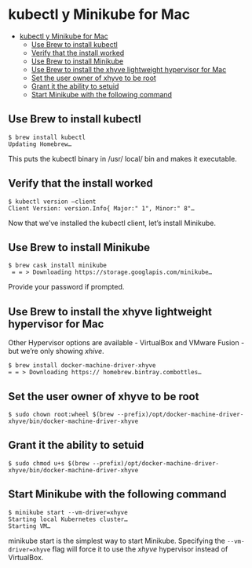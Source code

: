 # kubectl y Minikube for Mac

- [kubectl y Minikube for Mac](#kubectl-y-minikube-for-mac)
    - [Use Brew to install kubectl](#use-brew-to-install-kubectl)
    - [Verify that the install worked](#verify-that-the-install-worked)
    - [Use Brew to install Minikube](#use-brew-to-install-minikube)
    - [Use Brew to install the xhyve lightweight hypervisor for Mac](#use-brew-to-install-the-xhyve-lightweight-hypervisor-for-mac)
    - [Set the user owner of xhyve to be root](#set-the-user-owner-of-xhyve-to-be-root)
    - [Grant it the ability to setuid](#grant-it-the-ability-to-setuid)
    - [Start Minikube with the following command](#start-minikube-with-the-following-command)

## Use Brew to install kubectl

```shell
$ brew install kubectl
Updating Homebrew…
```

This puts the kubectl binary in /usr/ local/ bin and makes it executable.

## Verify that the install worked

```shell
$ kubectl version —client 
Client Version: version.Info{ Major:" 1", Minor:" 8"…
```

Now that we’ve installed the kubectl client, let’s install Minikube.

## Use Brew to install Minikube

```shell
$ brew cask install minikube
 = = > Downloading https://storage.googlapis.com/minikube…
```

Provide your password if prompted.

## Use Brew to install the xhyve lightweight hypervisor for Mac

Other Hypervisor options are available - VirtualBox and VMware Fusion - but we’re only showing *xhive*.

```shell
$ brew install docker-machine-driver-xhyve
= = > Downloading https:// homebrew.bintray.combottles…
```

## Set the user owner of xhyve to be root

```shell
$ sudo chown root:wheel $(brew --prefix)/opt/docker-machine-driver-xhyve/bin/docker-machine-driver-xhyve
```

## Grant it the ability to setuid

```shell
$ sudo chmod u+s $(brew --prefix)/opt/docker-machine-driver-xhyve/bin/docker-machine-driver-xhyve
```

## Start Minikube with the following command

```shell
$ minikube start --vm-driver=xhyve
Starting local Kubernetes cluster…
Starting VM…
```

minikube start is the simplest way to start Minikube. Specifying the `--vm-driver=xhyve` flag will force it to use the *xhyve* hypervisor instead of VirtualBox.